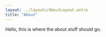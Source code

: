 ```yaml
---
layout: ../layouts/AboutLayout.astro
title: "About"
---
```


Hello, this is where the about stuff should go.
